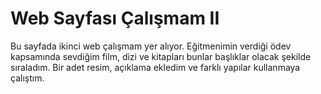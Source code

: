 # Web Sayfası Çalışmam II 
Bu sayfada ikinci web çalışmam yer alıyor. 
Eğitmenimin verdiği ödev kapsamında sevdiğim film, dizi ve kitapları bunlar başlıklar olacak şekilde sıraladım. 
Bir adet resim, açıklama ekledim ve farklı yapılar kullanmaya çalıştım. 

